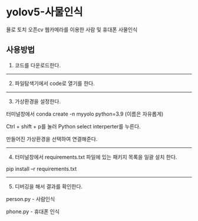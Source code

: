 # yolov5-사물인식
욜로 토치 오픈cv 웹카메라를 이용한 사람 및 휴대폰 사물인식 
## 사용방법
1. 코드를 다운로드한다.
***
2. 파일탐색기에서 code로 열기를 한다.
***
3. 가상환경을 설정한다.

터미널창에서 conda create -n myyolo python=3.9 (이름은 자유롭게)

Ctrl + shift + p를 눌러 Python select interperter를 누른다.

만들어진 가상환경을 선택하여 연결해준다.
***
4. 터미널창에서 requirements.txt 파일에 있는 패키지 목록을 일괄 설치 한다.

pip install –r requirements.txt 
***
5. 디버깅을 해서 결과를 확인한다.

person.py - 사람인식

phone.py - 휴대폰 인식
